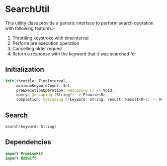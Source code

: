 # SearchUtil
This utility class provide a generic interface to perform search operation with following features:-
  1. Throttling keystroke with timeinterval
  2. Perform pre execution operation
  3. Cancelling older request
  4. Return a response with the keyword that it was searched for  

## Initialization
```swift
init(throttle: TimeInterval,
     minimumKeywordCount: Int,
     preExecutionOperation: @escaping () -> Void,
     query: @escaping (String?) -> Promise<R>,
     completion: @escaping ((keyword: String, result: Result<R>)) -> Void)
```
     
## Search
```swift
search(keyword: String)
```

## Dependencies
```swift
import PromiseKit
import RxSwift
```
     



